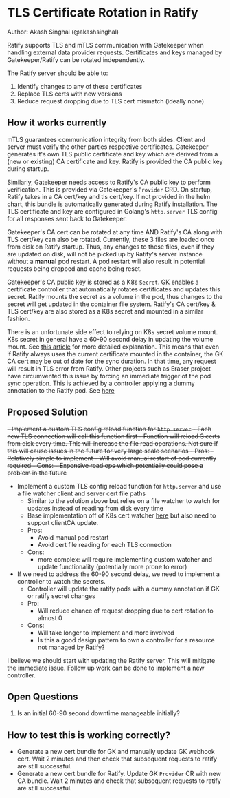 # TLS Certificate Rotation in Ratify
Author: Akash Singhal (@akashsinghal)

Ratify supports TLS and mTLS communication with Gatekeeper when handling external data provider requests. Certificates and keys managed by Gatekeeper/Ratify can be rotated independently.

The Ratify server should be able to:
1. Identify changes to any of these certificates
2. Replace TLS certs with new versions
3. Reduce request dropping due to TLS cert mismatch (ideally none)

## How it works currently

mTLS guarantees communication integrity from both sides. Client and server must verify the other parties respective certificates. Gatekeeper generates it's own TLS public certificate and key which are derived from a (new or existing) CA certificate and key. Ratify is provided the CA public key during startup. 

Similarly, Gatekeeper needs access to Ratify's CA public key to perform verification. This is provided via Gatekeeper's `Provider` CRD. On startup, Ratify takes in a CA cert/key and tls cert/key. If not provided in the helm chart, this bundle is automatically generated during Ratify installation. The TLS certificate and key are configured in Golang's `http.server` TLS config for all responses sent back to Gatekeeper. 

Gatekeeper's CA cert can be rotated at any time AND Ratify's CA along with TLS cert/key can also be rotated. Currently, these 3 files are loaded once from disk on Ratify startup. Thus, any changes to these files, even if they are updated on disk, will not be picked up by Ratify's server instance without a <b>manual</b> pod restart. A pod restart will also result in potential requests being dropped and cache being reset. 

Gatekeeper's CA public key is stored as a K8s `Secret`. GK enables a certificate controller that automatically rotates certificates and updates this secret. Ratify mounts the secret as a volume in the pod, thus changes to the secret will get updated in the container file system. Ratify's CA cert/key & TLS cert/key are also stored as a K8s secret and mounted in a similar fashion. 

There is an unfortunate side effect to relying on K8s secret volume mount. K8s secret in general have a 60-90 second delay in updating the volume mount. See [this article](https://ahmet.im/blog/kubernetes-secret-volumes-delay/) for more detailed explanation. This means that even if Ratify always uses the current certificate mounted in the container, the GK CA cert may be out of date for the sync duration. In that time, any request will result in TLS error from Ratify. Other projects such as Eraser project have circumvented this issue by forcing an immediate trigger of the pod sync operation. This is achieved by a controller applying a dummy annotation to the Ratify pod. See [here](https://github.com/Azure/eraser/blob/5b96b5cfabb95671db7aff588b73662fbfcdacbc/controllers/configmap/configmap.go#L155-L164)

## Proposed Solution

~~- Implement a custom TLS config reload function for `http.server`
    - Each new TLS connection will call this function first
    - Function will reload 3 certs from disk every time. This will increase the file read operations. Not sure if this will cause issues in the future for very large scale scenarios
    - Pros: 
        - Relatively simple to implement
        - Will avoid manual restart of pod currently required
    - Cons: 
        - Expensive read ops which potentially could pose a problem in the future~~

- Implement a custom TLS config reload function for `http.server` and use a file watcher client and server cert file paths
    - Similar to the solution above but relies on a file watcher to watch for updates instead of reading from disk every time
    - Base implementation off of K8s cert watcher [here](https://github.com/kubernetes-sigs/controller-runtime/blob/main/pkg/certwatcher/certwatcher.go) but also need to support clientCA update.
    - Pros:
        - Avoid manual pod restart
        - Avoid cert file reading for each TLS connection
    - Cons:
        - more complex: will require implementing custom watcher and update functionality (potentially more prone to error)
- If we need to address the 60-90 second delay, we need to implement a controller to watch the secrets.
    - Controller will update the ratify pods with a dummy annotation if GK or ratify secret changes
    - Pro:
        - Will reduce chance of request dropping due to cert rotation to almost 0
    - Cons:
        - Will take longer to implement and more involved 
        - Is this a good design pattern to own a controller for a resource not managed by Ratify?

I believe we should start with updating the Ratify server. This will mitigate the immediate issue. Follow up work can be done to implement a new controller.


## Open Questions
1. Is an initial 60-90 second downtime manageable initially?

## How to test this is working correctly?

- Generate a new cert bundle for GK and manually update GK webhook cert. Wait 2 minutes and then check that subsequent requests to ratify are still successful. 
- Generate a new cert bundle for Ratify. Update GK `Provider` CR with new CA bundle. Wait 2 minutes and check that subsequent requests to ratify are still successful.